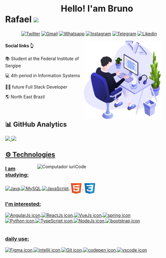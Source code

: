 # ㅤㅤㅤㅤㅤㅤㅤHello! I'am Bruno Rafael <img src="https://media.giphy.com/media/hvRJCLFzcasrR4ia7z/giphy.gif" width="35px">
  
ㅤㅤㅤㅤ[![Twitter](https://img.shields.io/badge/Twitter-%231DA1F2.svg?style=for-the-badge&logo=Twitter&logoColor=white)](https://twitter.com/DevBrunoRafael)
[![Gmail](https://img.shields.io/badge/Gmail-D14836?style=for-the-badge&logo=gmail&logoColor=white)](mailto:devbrunorafaell@gmail.com)
[![Whatsapp](https://img.shields.io/badge/WhatsApp-25D366?style=for-the-badge&logo=whatsapp&logoColor=white)](http://wa.me/5579998425258)
[![Instagram](https://img.shields.io/badge/Instagram-E4405F?style=for-the-badge&logo=instagram&logoColor=white)](https://www.instagram.com/brunorafael_ns/)
[![Telegram](https://img.shields.io/badge/Telegram-2CA5E0?style=for-the-badge&logo=telegram&logoColor=white)](...)
[![Likedin](https://img.shields.io/badge/LinkedIn-0077B5?style=for-the-badge&logo=linkedin&logoColor=white)](https://www.linkedin.com/in/bruno-rafael-nascimento-dos-santos-955b9a234)

  <img align="right" src="https://github.com/BrunoRafael-01/BrunoRafael-01/blob/main/illustration.png" width="250px"/>

#### Social links :point_up_2:
  <p>📚 Student at the Federal Institute of Sergipe</p>
  <p>💻 4th period in Information Systems</p> 
  <p>👨‍💻 future Full Stack Developer</p>
  <p>🌎 North East Brazil </p>
  <br>

## :bar_chart: GitHub Analytics

<div style="display: inline">
  <a href="https://github.com/BrunoRafael-01">
  <img height="165em" src="https://github-readme-stats.vercel.app/api?username=BrunoRafael-01&show_icons=true&theme=github_dark&include_all_commits=true&count_private=true">
  <img height="165em" src="https://github-readme-stats.vercel.app/api/top-langs/?username=BrunoRafael-01&layout=compact&langs_count=7&theme=github_dark">
</div><br>

  
##  :gear: Technologies
<img src="https://raw.githubusercontent.com/MicaelliMedeiros/micaellimedeiros/master/image/computer-illustration.png" min-width="400px" max-width="400px" width="400px" align="right" alt="Computador iuriCode">
  
### I am studying:
<div style="display: inline">
  <img align="center" alt="Java" height="35" width="45" src="https://cdn.jsdelivr.net/gh/devicons/devicon/icons/java/java-original.svg">
  <img align="center" alt="MySQL" height="35" width="40" src="https://cdn.jsdelivr.net/gh/devicons/devicon/icons/mysql/mysql-original.svg">
  <img align="center" alt="JavaScript" height="35" width="40" src="https://cdn.jsdelivr.net/gh/devicons/devicon/icons/javascript/javascript-original.svg">
  <img align="center" alt="HTML" height="35" width="40" src="https://raw.githubusercontent.com/devicons/devicon/master/icons/html5/html5-original.svg">
  <img align="center" alt="CSS" height="35" width="40" src="https://raw.githubusercontent.com/devicons/devicon/master/icons/css3/css3-original.svg">
</div></br>

### I'm interested:
<div style="display: block">
  <img align="center" alt="AngularJs icon" height="35" width="40" src="https://cdn.jsdelivr.net/gh/devicons/devicon/icons/angularjs/angularjs-original.svg">
  <img align="center" alt="ReactJs icon" height="35" width="40" src="https://cdn.jsdelivr.net/gh/devicons/devicon/icons/react/react-original.svg">
  <img align="center" alt="VueJs icon" height="35" width="40" src="https://cdn.jsdelivr.net/gh/devicons/devicon/icons/vuejs/vuejs-original.svg">
  <img align="center" alt="spring icon" height="35" width="40" src="https://cdn.jsdelivr.net/gh/devicons/devicon/icons/spring/spring-original.svg">
  <img align="center" alt="Python icon" height="45" width="40" src="https://cdn.jsdelivr.net/gh/devicons/devicon/icons/python/python-original.svg">
  <img align="center" alt="TypeScript icon" height="35" width="40" src="https://cdn.jsdelivr.net/gh/devicons/devicon/icons/typescript/typescript-original.svg">
  <img align="center" alt="NodeJs icon" height="35" width="40" src="https://cdn.jsdelivr.net/gh/devicons/devicon/icons/nodejs/nodejs-original.svg">
  <img align="center" alt="bootstrap icon" height="40" width="45" src="https://cdn.jsdelivr.net/gh/devicons/devicon/icons/bootstrap/bootstrap-plain.svg">
</div></br>

### daily use:
<div style="display: inline_block">
  <img align="center" alt="Figma icon" height="35" width="40" src="https://cdn.jsdelivr.net/gh/devicons/devicon/icons/figma/figma-original.svg">
  <img align="center" alt="intellij icon" height="35" width="40" src="https://cdn.jsdelivr.net/gh/devicons/devicon/icons/intellij/intellij-original.svg">
  <img align="center" alt="Git icon" height="35" width="40" src="https://cdn.jsdelivr.net/gh/devicons/devicon/icons/git/git-original.svg">
  <img align="center" alt="codepen icon" height="35" width="40" src="https://cdn.jsdelivr.net/gh/devicons/devicon/icons/codepen/codepen-plain.svg">
  <img align="center" alt="vscode icon" height="35" width="40" src="https://cdn.jsdelivr.net/gh/devicons/devicon/icons/vscode/vscode-original.svg">
</div></br>

##
